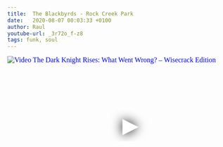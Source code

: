 ```yaml
---
title:  The Blackbyrds - Rock Creek Park
date:   2020-08-07 00:03:33 +0100
author: Raul
youtube-url: _3r72o_f-z8
tags: funk, soul
---
```

<div class="video-container ">
<iframe
  width="560"
  height="315"
  src="https://www.youtube.com/embed/_3r72o_f-z8"
  srcdoc="<style>*{padding:0;margin:0;overflow:hidden}html,body{height:100%}img,span{position:absolute;width:100%;top:0;bottom:0;margin:auto}span{height:1.5em;text-align:center;font:48px/1.5 sans-serif;color:white;text-shadow:0 0 0.5em black}</style><a href=https://www.youtube.com/embed/_3r72o_f-z8?autoplay=1><img src=https://img.youtube.com/vi/_3r72o_f-z8/hqdefault.jpg alt='Video The Dark Knight Rises: What Went Wrong? – Wisecrack Edition'><span>▶</span></a>"
  frameborder="0"
  allow="accelerometer; autoplay; encrypted-media; gyroscope; picture-in-picture"
  allowfullscreen
></iframe>
</div>
